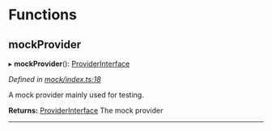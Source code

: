 

# Functions

<a id="mockprovider"></a>

##  mockProvider

▸ **mockProvider**(): [ProviderInterface](../interfaces/_types_d_.providerinterface.md)

*Defined in [mock/index.ts:18](https://github.com/polkadot-js/api/blob/f5948fe/packages/rpc-provider/src/mock/index.ts#L18)*

A mock provider mainly used for testing.

**Returns:** [ProviderInterface](../interfaces/_types_d_.providerinterface.md)
The mock provider

___

